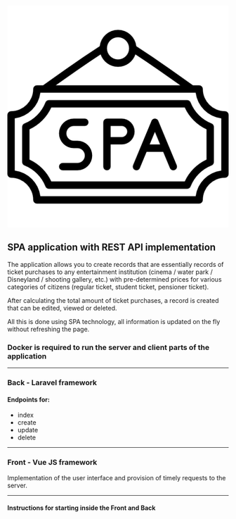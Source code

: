 <div align="center">
  <img src="icon/spa-icon.png">
</div>

## SPA application with REST API implementation
The application allows you to create records that are essentially records of ticket purchases to any entertainment institution (cinema / water park / Disneyland / shooting gallery, etc.) with pre-determined prices for various categories of citizens (regular ticket, student ticket, pensioner ticket).

After calculating the total amount of ticket purchases, a record is created that can be edited, viewed or deleted.

All this is done using SPA technology, all information is updated on the fly without refreshing the page.

### Docker is required to run the server and client parts of the application

<hr>

### Back - Laravel framework
#### Endpoints for:
* index
* create
* update
* delete

<hr>

### Front - Vue JS framework
Implementation of the user interface and provision of timely requests to the server.

<hr>

#### Instructions for starting inside the Front and Back
